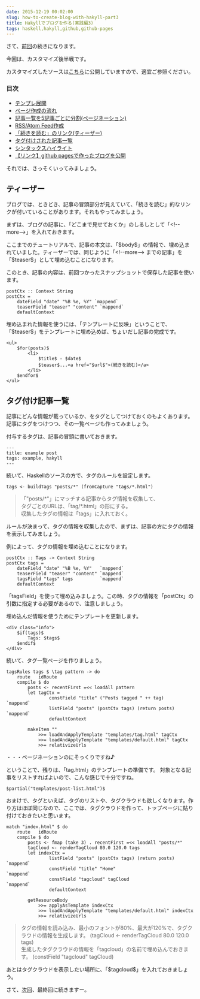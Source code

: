 ```yaml
---
date: 2015-12-19 00:02:00
slug: how-to-create-blog-with-hakyll-part3
title: Hakyllでブログを作る(実践編3)
tags: haskell,hakyll,github,github-pages
---
```


さて、[前回](/blog/2015/12/how-to-create-blog-with-hakyll-part2.html)の続きになります。

今回は、カスタマイズ後半戦です。

カスタマイズしたソースは[こちら](https://github.com/IMOKURI/hakyll-blog-example)に公開していますので、適宜ご参照ください。

<!--more-->

### 目次

* [テンプレ展開](/blog/2015/12/how-to-create-blog-with-hakyll-part1.html#テンプレ展開)
* [ページ作成の流れ](/blog/2015/12/how-to-create-blog-with-hakyll-part1.html#ページ作成の流れ)
* [記事一覧を5記事ごとに分割(ページネーション)](/blog/2015/12/how-to-create-blog-with-hakyll-part2.html#ページネーション)
* [RSS/Atom Feed作成](/blog/2015/12/how-to-create-blog-with-hakyll-part2.html#feed作成)
* [「続きを読む」のリンク(ティーザー)](#ティーザー)
* [タグ付けされた記事一覧](#タグ付け記事一覧)
* [シンタックスハイライト](/blog/2015/12/how-to-create-blog-with-hakyll-part4.html#シンタックスハイライト)
* [【リンク】github pagesで作ったブログを公開](/blog/2015/12/how-to-create-blog-with-hakyll-part4.html#ブログ公開)

それでは、さっそくいってみましょう。


## ティーザー

ブログでは、ときどき、記事の冒頭部分が見えていて、「続きを読む」的なリンクが付いていることがあります。それもやってみましょう。

まずは、ブログの記事に、「どこまで見せておくか」のしるしとして「\<\!\-\-more\-\-\>」を入れておきます。


ここまでのチュートリアルで、記事の本文は、「\$body\$」の情報で、埋め込まれていました。ティーザーでは、同じように「\<\!\-\-more\-\-\> までの記事」を「\$teaser\$」として埋め込むことになります。

このとき、記事の内容は、前回つかったスナップショットで保存した記事を使います。

``` {.haskell}
postCtx :: Context String
postCtx =
    dateField "date" "%B %e, %Y" `mappend`
    teaserField "teaser" "content" `mappend`
    defaultContext
```

埋め込まれた情報を使うには、「テンプレートに反映」ということで、「\$teaser\$」をテンプレートに埋め込めば、ちょいだし記事の完成です。

``` {.html}
<ul>
    $for(posts)$
        <li>
            $title$ - $date$
            $teaser$...<a href="$url$">(続きを読む)</a>
        </li>
    $endfor$
</ul>
```


## タグ付け記事一覧

記事にどんな情報が載っているか、をタグとしてつけておくのもよくあります。記事にタグをつけつつ、その一覧ページも作ってみましょう。

付与するタグは、記事の冒頭に書いておきます。

``` {.markdown}
---
title: example post
tags: example, hakyll
---
```

続いて、Haskellのソースの方で、タグのルールを設定します。

``` {.haskell}
tags <- buildTags "posts/*" (fromCapture "tags/*.html")
```

> 「\"posts/\*\"」にマッチする記事からタグ情報を収集して、  
> タグごとのURLは、「tag/*.html」の形にする。  
> 収集したタグの情報は「tags」に入れておく。


ルールが決まって、タグの情報を収集したので、まずは、記事の方にタグの情報を表示してみましょう。

例によって、タグの情報を埋め込むことになります。

``` {.haskell}
postCtx :: Tags -> Context String
postCtx tags =
    dateField "date" "%B %e, %Y"   `mappend`
    teaserField "teaser" "content" `mappend`
    tagsField "tags" tags          `mappend`
    defaultContext
```

「tagsField」を使って埋め込みましょう。この時、タグの情報を「postCtx」の引数に指定する必要があるので、注意しましょう。

埋め込んだ情報を使うためにテンプレートを更新します。

``` {.html}
<div class="info">
    $if(tags)$
        Tags: $tags$
    $endif$
</div>
```

続いて、タグ一覧ページを作りましょう。

``` {.haskell}
tagsRules tags $ \tag pattern -> do
    route   idRoute
    compile $ do
        posts <- recentFirst =<< loadAll pattern
        let tagCtx =
                constField "title" ("Posts tagged " ++ tag)     `mappend`
                listField "posts" (postCtx tags) (return posts) `mappend`
                defaultContext

        makeItem ""
            >>= loadAndApplyTemplate "templates/tag.html" tagCtx
            >>= loadAndApplyTemplate "templates/default.html" tagCtx
            >>= relativizeUrls
```

・・・ページネーションのにそっくりですね♪

ということで、残りは、「tag.html」のテンプレートの準備です。
対象となる記事をリストすればよいので、こんな感じで十分ですね。

``` {.html}
$partial("templates/post-list.html")$
```

おまけで、タグといえば、タグのリストや、タグクラウドも欲しくなります。作り方はほぼ同じなので、ここでは、タグクラウドを作って、トップページに貼り付けておきたいと思います。

``` {.haskell}
match "index.html" $ do
    route   idRoute
    compile $ do
        posts <- fmap (take 3) . recentFirst =<< loadAll "posts/*"
        tagCloud <- renderTagCloud 80.0 120.0 tags
        let indexCtx =
                listField "posts" (postCtx tags) (return posts) `mappend`
                constField "title" "Home"                       `mappend`
                constField "tagcloud" tagCloud                  `mappend`
                defaultContext

        getResourceBody
            >>= applyAsTemplate indexCtx
            >>= loadAndApplyTemplate "templates/default.html" indexCtx
            >>= relativizeUrls
```

> タグの情報を読み込み、最小のフォントが80%、最大が120%で、タグクラウドの情報を生成します。 (tagCloud <- renderTagCloud 80.0 120.0 tags)  
> 生成したタグクラウドの情報を「tagcloud」の名前で埋め込んでおきます。 (constField \"tagcloud\" tagCloud)

あとはタグクラウドを表示したい場所に、「\$tagcloud\$」を入れておきましょう。



さて、[次回](/blog/2015/12/how-to-create-blog-with-hakyll-part4.html)、最終回に続きますー。
